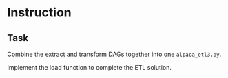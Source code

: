 # Instruction

## Task

Combine the extract and transform DAGs together into one `alpaca_etl3.py`.

Implement the load function to complete the ETL solution.